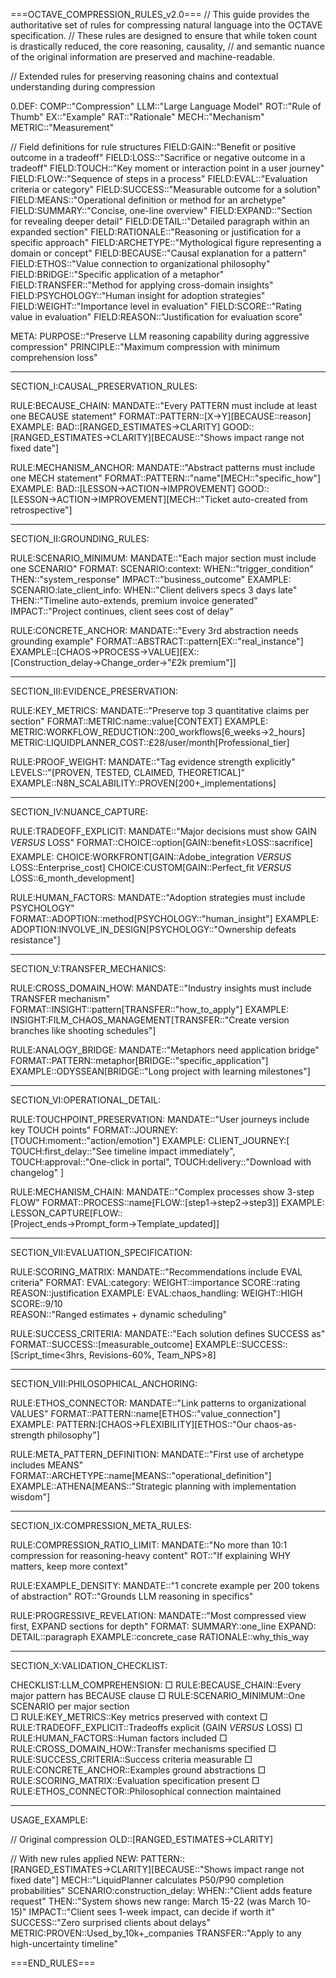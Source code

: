 ===OCTAVE_COMPRESSION_RULES_v2.0===
// This guide provides the authoritative set of rules for compressing natural language into the OCTAVE specification.
// These rules are designed to ensure that while token count is drastically reduced, the core reasoning, causality,
// and semantic nuance of the original information are preserved and machine-readable.

// Extended rules for preserving reasoning chains and contextual understanding during compression

0.DEF:
  COMP::"Compression"
  LLM::"Large Language Model"
  ROT::"Rule of Thumb"
  EX::"Example"
  RAT::"Rationale"
  MECH::"Mechanism"
  METRIC::"Measurement"
  
  // Field definitions for rule structures
  FIELD:GAIN::"Benefit or positive outcome in a tradeoff"
  FIELD:LOSS::"Sacrifice or negative outcome in a tradeoff"
  FIELD:TOUCH::"Key moment or interaction point in a user journey"
  FIELD:FLOW::"Sequence of steps in a process"
  FIELD:EVAL::"Evaluation criteria or category"
  FIELD:SUCCESS::"Measurable outcome for a solution"
  FIELD:MEANS::"Operational definition or method for an archetype"
  FIELD:SUMMARY::"Concise, one-line overview"
  FIELD:EXPAND::"Section for revealing deeper detail"
  FIELD:DETAIL::"Detailed paragraph within an expanded section"
  FIELD:RATIONALE::"Reasoning or justification for a specific approach"
  FIELD:ARCHETYPE::"Mythological figure representing a domain or concept"
  FIELD:BECAUSE::"Causal explanation for a pattern"
  FIELD:ETHOS::"Value connection to organizational philosophy"
  FIELD:BRIDGE::"Specific application of a metaphor"
  FIELD:TRANSFER::"Method for applying cross-domain insights"
  FIELD:PSYCHOLOGY::"Human insight for adoption strategies"
  FIELD:WEIGHT::"Importance level in evaluation"
  FIELD:SCORE::"Rating value in evaluation"
  FIELD:REASON::"Justification for evaluation score"

META:
  PURPOSE::"Preserve LLM reasoning capability during aggressive compression"
  PRINCIPLE::"Maximum compression with minimum comprehension loss"

---

SECTION_I:CAUSAL_PRESERVATION_RULES:

  RULE:BECAUSE_CHAIN:
    MANDATE::"Every PATTERN must include at least one BECAUSE statement"
    FORMAT::PATTERN::[X→Y][BECAUSE::reason]
    EXAMPLE:
      BAD::[RANGED_ESTIMATES→CLARITY]
      GOOD::[RANGED_ESTIMATES→CLARITY][BECAUSE::"Shows impact range not fixed date"]
      
  RULE:MECHANISM_ANCHOR:
    MANDATE::"Abstract patterns must include one MECH statement"
    FORMAT::PATTERN::"name"[MECH::"specific_how"]
    EXAMPLE:
      BAD::[LESSON→ACTION→IMPROVEMENT]
      GOOD::[LESSON→ACTION→IMPROVEMENT][MECH::"Ticket auto-created from retrospective"]

---

SECTION_II:GROUNDING_RULES:

  RULE:SCENARIO_MINIMUM:
    MANDATE::"Each major section must include one SCENARIO"
    FORMAT:
      SCENARIO:context:
        WHEN::"trigger_condition"
        THEN::"system_response"
        IMPACT::"business_outcome"
    EXAMPLE:
      SCENARIO:late_client_info:
        WHEN::"Client delivers specs 3 days late"
        THEN::"Timeline auto-extends, premium invoice generated"
        IMPACT::"Project continues, client sees cost of delay"
        
  RULE:CONCRETE_ANCHOR:
    MANDATE::"Every 3rd abstraction needs grounding example"
    FORMAT::ABSTRACT::pattern[EX::"real_instance"]
    EXAMPLE::[CHAOS→PROCESS→VALUE][EX::[Construction_delay→Change_order→"£2k premium"]]

---

SECTION_III:EVIDENCE_PRESERVATION:

  RULE:KEY_METRICS:
    MANDATE::"Preserve top 3 quantitative claims per section"
    FORMAT::METRIC:name::value[CONTEXT]
    EXAMPLE:
      METRIC:WORKFLOW_REDUCTION::200_workflows[6_weeks→2_hours]
      METRIC:LIQUIDPLANNER_COST::£28/user/month[Professional_tier]
      
  RULE:PROOF_WEIGHT:
    MANDATE::"Tag evidence strength explicitly"
    LEVELS::"[PROVEN, TESTED, CLAIMED, THEORETICAL]"
    EXAMPLE::N8N_SCALABILITY::PROVEN[200+_implementations]

---

SECTION_IV:NUANCE_CAPTURE:

  RULE:TRADEOFF_EXPLICIT:
    MANDATE::"Major decisions must show GAIN _VERSUS_ LOSS"
    FORMAT::CHOICE::option[GAIN::benefit⚡LOSS::sacrifice]
    EXAMPLE:
      CHOICE:WORKFRONT[GAIN::Adobe_integration _VERSUS_ LOSS::Enterprise_cost]
      CHOICE:CUSTOM[GAIN::Perfect_fit _VERSUS_ LOSS::6_month_development]
      
  RULE:HUMAN_FACTORS:
    MANDATE::"Adoption strategies must include PSYCHOLOGY"
    FORMAT::ADOPTION::method[PSYCHOLOGY::"human_insight"]
    EXAMPLE:
      ADOPTION:INVOLVE_IN_DESIGN[PSYCHOLOGY::"Ownership defeats resistance"]

---

SECTION_V:TRANSFER_MECHANICS:

  RULE:CROSS_DOMAIN_HOW:
    MANDATE::"Industry insights must include TRANSFER mechanism"
    FORMAT::INSIGHT::pattern[TRANSFER::"how_to_apply"]
    EXAMPLE:
      INSIGHT:FILM_CHAOS_MANAGEMENT[TRANSFER::"Create version branches like shooting schedules"]
      
  RULE:ANALOGY_BRIDGE:
    MANDATE::"Metaphors need application bridge"
    FORMAT::PATTERN::metaphor[BRIDGE::"specific_application"]
    EXAMPLE::ODYSSEAN[BRIDGE::"Long project with learning milestones"]

---

SECTION_VI:OPERATIONAL_DETAIL:

  RULE:TOUCHPOINT_PRESERVATION:
    MANDATE::"User journeys include key TOUCH points"
    FORMAT::JOURNEY:[TOUCH:moment::"action/emotion"]
    EXAMPLE:
      CLIENT_JOURNEY:[
        TOUCH:first_delay::"See timeline impact immediately",
        TOUCH:approval::"One-click in portal",
        TOUCH:delivery::"Download with changelog"
      ]
      
  RULE:MECHANISM_CHAIN:
    MANDATE::"Complex processes show 3-step FLOW"
    FORMAT::PROCESS::name[FLOW::[step1→step2→step3]]
    EXAMPLE:
      LESSON_CAPTURE[FLOW::[Project_ends→Prompt_form→Template_updated]]

---

SECTION_VII:EVALUATION_SPECIFICATION:

  RULE:SCORING_MATRIX:
    MANDATE::"Recommendations include EVAL criteria"
    FORMAT:
      EVAL:category:
        WEIGHT::importance
        SCORE::rating
        REASON::justification
    EXAMPLE:
      EVAL:chaos_handling:
        WEIGHT::HIGH
        SCORE::9/10  
        REASON::"Ranged estimates + dynamic scheduling"
        
  RULE:SUCCESS_CRITERIA:
    MANDATE::"Each solution defines SUCCESS as"
    FORMAT::SUCCESS::[measurable_outcome]
    EXAMPLE::SUCCESS::[Script_time<3hrs, Revisions-60%, Team_NPS>8]

---

SECTION_VIII:PHILOSOPHICAL_ANCHORING:

  RULE:ETHOS_CONNECTOR:
    MANDATE::"Link patterns to organizational VALUES"
    FORMAT::PATTERN::name[ETHOS::"value_connection"]
    EXAMPLE:
      PATTERN:[CHAOS→FLEXIBILITY][ETHOS::"Our chaos-as-strength philosophy"]
      
  RULE:META_PATTERN_DEFINITION:
    MANDATE::"First use of archetype includes MEANS"
    FORMAT::ARCHETYPE::name[MEANS::"operational_definition"]
    EXAMPLE::ATHENA[MEANS::"Strategic planning with implementation wisdom"]

---

SECTION_IX:COMPRESSION_META_RULES:

  RULE:COMPRESSION_RATIO_LIMIT:
    MANDATE::"No more than 10:1 compression for reasoning-heavy content"
    ROT::"If explaining WHY matters, keep more context"
    
  RULE:EXAMPLE_DENSITY:
    MANDATE::"1 concrete example per 200 tokens of abstraction"
    ROT::"Grounds LLM reasoning in specifics"
    
  RULE:PROGRESSIVE_REVELATION:
    MANDATE::"Most compressed view first, EXPAND sections for depth"
    FORMAT:
      SUMMARY::one_line
      EXPAND:
        DETAIL::paragraph
        EXAMPLE::concrete_case
        RATIONALE::why_this_way

---

SECTION_X:VALIDATION_CHECKLIST:

  CHECKLIST:LLM_COMPREHENSION:
    □ RULE:BECAUSE_CHAIN::Every major pattern has BECAUSE clause
    □ RULE:SCENARIO_MINIMUM::One SCENARIO per major section  
    □ RULE:KEY_METRICS::Key metrics preserved with context
    □ RULE:TRADEOFF_EXPLICIT::Tradeoffs explicit (GAIN _VERSUS_ LOSS)
    □ RULE:HUMAN_FACTORS::Human factors included
    □ RULE:CROSS_DOMAIN_HOW::Transfer mechanisms specified
    □ RULE:SUCCESS_CRITERIA::Success criteria measurable
    □ RULE:CONCRETE_ANCHOR::Examples ground abstractions
□ RULE:SCORING_MATRIX::Evaluation specification present
    □ RULE:ETHOS_CONNECTOR::Philosophical connection maintained

---

USAGE_EXAMPLE:

  // Original compression
  OLD::[RANGED_ESTIMATES→CLARITY]

  // With new rules applied
  NEW:
    PATTERN::[RANGED_ESTIMATES→CLARITY][BECAUSE::"Shows impact range not fixed date"]
    MECH::"LiquidPlanner calculates P50/P90 completion probabilities"
    SCENARIO:construction_delay:
      WHEN::"Client adds feature request"
      THEN::"System shows new range: March 15-22 (was March 10-15)"
      IMPACT::"Client sees 1-week impact, can decide if worth it"
    SUCCESS::"Zero surprised clients about delays"
    METRIC:PROVEN::Used_by_10k+_companies
    TRANSFER::"Apply to any high-uncertainty timeline"

===END_RULES===
